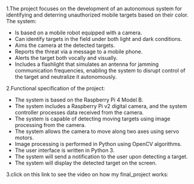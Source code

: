1.The project focuses on the development of an autonomous system for identifying and deterring unauthorized mobile targets based on their color.
The system:
- Is based on a mobile robot equipped with a camera.
- Can identify targets in the field under both light and dark conditions.
- Aims the camera at the detected targets.
- Reports the threat via a message to a mobile phone.
- Alerts the target both vocally and visually.
- Includes a flashlight that simulates an antenna for jamming communication frequencies, enabling the system to disrupt control of the target and neutralize it autonomously.
  
2.Functional specification of the project:
- The system is based on the Raspberry Pi 4 Model B.
- The system includes a Raspberry Pi v2 digital camera, and the system controller processes data received from the camera.
- The system is capable of detecting moving targets using image processing from the camera.
- The system allows the camera to move along two axes using servo motors.
- Image processing is performed in Python using OpenCV algorithms.
- The user interface is written in Python 3.
- The system will send a notification to the user upon detecting a target.
- The system will display the detected target on the screen.

3.click on this link to see the video on how my final_project works: 





